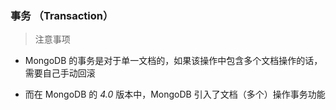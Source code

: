 ### 事务 （Transaction）

> 注意事项

- MongoDB 的事务是对于单一文档的，如果该操作中包含多个文档操作的话，需要自己手动回滚

- 而在 MongoDB 的 _4.0_ 版本中，MongoDB 引入了文档（多个）操作事务功能
